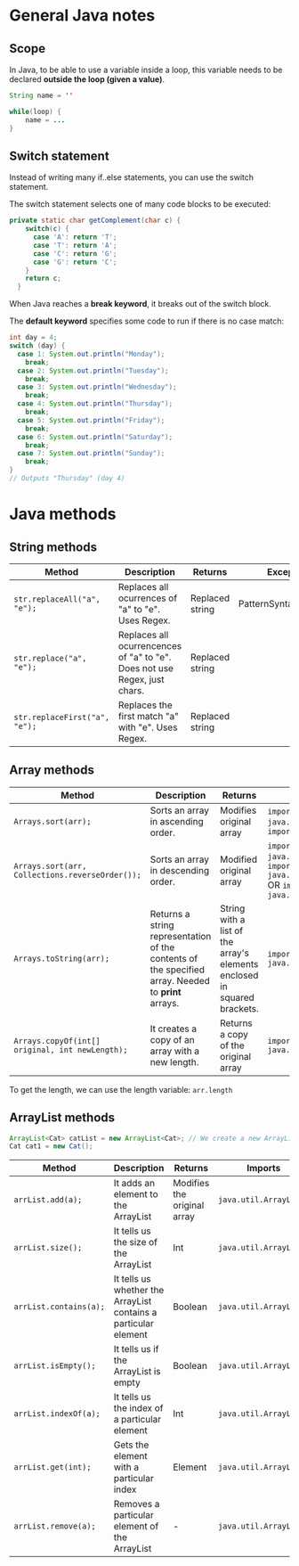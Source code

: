 # General Java notes

## Scope

In Java, to be able to use a variable inside a loop, this variable needs to be declared **outside the loop (given a value)**.

```java
String name = ''

while(loop) {
    name = ...
}
```

## Switch statement

Instead of writing many if..else statements, you can use the switch statement.

The switch statement selects one of many code blocks to be executed:
```java
private static char getComplement(char c) {
    switch(c) {
      case 'A': return 'T';
      case 'T': return 'A';
      case 'C': return 'G';
      case 'G': return 'C';
    }
    return c;
  }
```
When Java reaches a **break keyword**, it breaks out of the switch block.

The **default keyword** specifies some code to run if there is no case match:


```java
int day = 4;
switch (day) {
  case 1: System.out.println("Monday");
    break;
  case 2: System.out.println("Tuesday");
    break;
  case 3: System.out.println("Wednesday");
    break;
  case 4: System.out.println("Thursday");
    break;
  case 5: System.out.println("Friday");
    break;
  case 6: System.out.println("Saturday");
    break;
  case 7: System.out.println("Sunday");
    break;
}
// Outputs "Thursday" (day 4)
```

# Java methods

## String methods

| Method | Description | Returns | Exception |
|-----|------|-----|-----|
|`str.replaceAll("a", "e");` | Replaces all ocurrences of "a" to "e". Uses Regex. |  Replaced string | PatternSyntaxException |
| `str.replace("a", "e");` | Replaces all ocurrencences of "a" to "e". Does not use Regex, just chars. | Replaced string| |
| `str.replaceFirst("a", "e");` | Replaces the first match "a" with "e". Uses Regex. | Replaced string | |


## Array methods

| Method | Description | Returns | Imports |
|-----|------|-----|-----|
| `Arrays.sort(arr);`| Sorts an array in ascending order. | Modifies original array | `import java.util.Arrays;` OR `import java.util.*;`|
|`Arrays.sort(arr, Collections.reverseOrder());` | Sorts an array in descending order.| Modified original array | `import java.util.Arrays;`, `import java.util.Collections;` OR `import java.util.*;`
| `Arrays.toString(arr);` | Returns a string representation of the contents of the specified array. Needed to **print** arrays. | String with a list of the array's elements enclosed in squared brackets. | `import java.util.Arrays;` |
|`Arrays.copyOf(int[] original, int newLength);`| It creates a copy of an array with a new length.| Returns a copy of the original array| `import java.util.Arrays`|

To get the length, we can use the length variable: `arr.length`

## ArrayList methods

```java
ArrayList<Cat> catList = new ArrayList<Cat>; // We create a new ArrayList object
Cat cat1 = new Cat();
```

| Method | Description | Returns | Imports |
|-----|------|-----|-----|
|`arrList.add(a);`| It adds an element to the ArrayList | Modifies the original array | `java.util.ArrayList;`|
|`arrList.size();`| It tells us the size of the ArrayList | Int | `java.util.ArrayList;`|
|`arrList.contains(a);` | It tells us whether the ArrayList contains a particular element | Boolean| `java.util.ArrayList;`|
|`arrList.isEmpty();` | It tells us if the ArrayList is empty | Boolean| `java.util.ArrayList;`|
|`arrList.indexOf(a);` | It tells us the index of a particular element | Int | `java.util.ArrayList;`|
|`arrList.get(int);` | Gets the element with a particular index | Element | `java.util.ArrayList;`|
|`arrList.remove(a);` | Removes a particular element of the ArrayList | - | `java.util.ArrayList;`|
